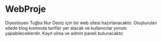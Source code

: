 # WebProje
Diyestisyen Tuğba Nur Deniz için bir web sitesi hazırlanacaktır. Oluşturulan sitede blog kısmında tarifler yer alacak ve kullanıcılar yorum yapabileceklerdir.
Kayıt olma ve admin paneli bulunacaktır. 

